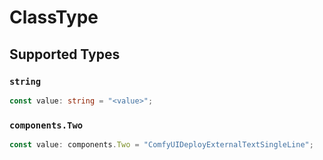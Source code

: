# ClassType


## Supported Types

### `string`

```typescript
const value: string = "<value>";
```

### `components.Two`

```typescript
const value: components.Two = "ComfyUIDeployExternalTextSingleLine";
```

